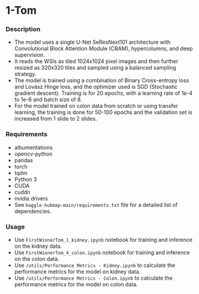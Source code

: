 # 1-Tom

### Description
- The model uses a single U-Net SeResNext101 architecture with Convolutional Block Attention Module (CBAM), hypercolumns, and deep supervision. 
- It reads the WSIs as tiled 1024x1024 pixel images and then further resized as 320x320 tiles and sampled using a balanced sampling strategy. 
- The model is trained using a combination of Binary Cross-entropy loss and Lovász Hinge loss, and the optimizer used is SGD (Stochastic gradient descent). Training is for 20 epochs, with a learning rate of 1e-4 to 1e-6 and batch size of 8.
- For the model trained on colon data from scratch or using transfer learning, the training is done for 50-100 epochs and the validation set is increased from 1 slide to 2 slides.

### Requirements
- albumentations
- opencv-python
- pandas
- torch
- tqdm
- Python 3
- CUDA 
- cuddn 
- nvidia drivers 
- See `kaggle-hubmap-main/requirements.txt` file for a detailed list of dependencies.

### Usage
- Use `FirstWinnerTom_1_kidney.ipynb` notebook for training and inference on the kidney data.
- Use `FirstWinnerTom_4_colon.ipynb` notebook for training and inference on the colon data.
- Use `/utils/Performance Metrics - Kidney.ipynb` to calculate the performance metrics for the model on kidney data.
- Use `/utils/Performance Metrics - Colon.ipynb` to calculate the performance metrics for the model on colon data.
